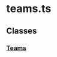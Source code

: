# teams.ts

## Classes

### [Teams][ClassDeclaration-12]


[SourceFile-23]: teams.md#teamsts
[ClassDeclaration-12]: teams/teams.md#teams